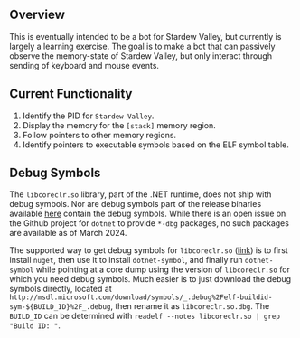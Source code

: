 Overview
--------

This is eventually intended to be a bot for Stardew Valley, but
currently is largely a learning exercise.  The goal is to make a bot
that can passively observe the memory-state of Stardew Valley, but
only interact through sending of keyboard and mouse events.

Current Functionality
---------------------

1. Identify the PID for `Stardew Valley`.
2. Display the memory for the `[stack]` memory region.
3. Follow pointers to other memory regions.
4. Identify pointers to executable symbols based on the ELF symbol
   table.

Debug Symbols
-------------

The `libcoreclr.so` library, part of the .NET runtime, does not ship
with debug symbols.  Nor are debug symbols part of the release
binaries available
[here](https://dotnet.microsoft.com/en-us/download/dotnet) contain the
debug symbols.  While there is an open issue on the Github project for
`dotnet` to provide `*-dbg` packages, no such packages are available
as of March 2024.

The supported way to get debug symbols for `libcoreclr.so`
([link](https://github.com/dotnet/diagnostics/blob/main/documentation/debugging-coredump.md))
is to first install `nuget`, then use it to install `dotnet-symbol`,
and finally run `dotnet-symbol` while pointing at a core dump using
the version of `libcoreclr.so` for which you need debug symbols.  Much
easier is to just download the debug symbols directly, located at
`http://msdl.microsoft.com/download/symbols/_.debug%2Felf-buildid-sym-${BUILD_ID}%2F_.debug`,
then rename it as `libcoreclr.so.dbg`.  The `BUILD_ID` can be
determined with `readelf --notes libcoreclr.so | grep "Build ID: "`.

